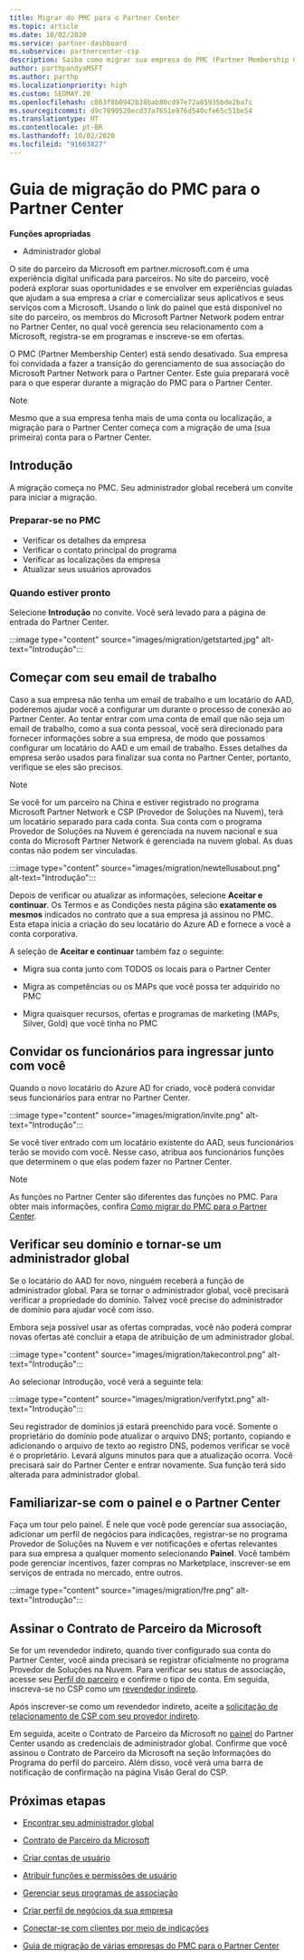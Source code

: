 ```yaml
---
title: Migrar do PMC para o Partner Center
ms.topic: article
ms.date: 10/02/2020
ms.service: partner-dashboard
ms.subservice: partnercenter-csp
description: Saiba como migrar sua empresa do PMC (Partner Membership Center) para o Partner Center.
author: parthpandyaMSFT
ms.author: parthp
ms.localizationpriority: high
ms.custom: SEOMAY.20
ms.openlocfilehash: c863f8b0942b38bab80cd97e72a85935bde2ba7c
ms.sourcegitcommit: d9c7890520ecd37a7651e976d540cfe65c51be54
ms.translationtype: HT
ms.contentlocale: pt-BR
ms.lasthandoff: 10/02/2020
ms.locfileid: "91663827"
---
```

# <a name="guide-to-migrating-from-pmc-to-partner-center"></a>Guia de migração do PMC para o Partner Center

**Funções apropriadas**

- Administrador global

O site do parceiro da Microsoft em partner.microsoft.com é uma experiência digital unificada para parceiros. No site do parceiro, você poderá explorar suas oportunidades e se envolver em experiências guiadas que ajudam a sua empresa a criar e comercializar seus aplicativos e seus serviços com a Microsoft. Usando o link do painel que está disponível no site do parceiro, os membros do Microsoft Partner Network podem entrar no Partner Center, no qual você gerencia seu relacionamento com a Microsoft, registra-se em programas e inscreve-se em ofertas.

O PMC (Partner Membership Center) está sendo desativado. Sua empresa foi convidada a fazer a transição do gerenciamento de sua associação do Microsoft Partner Network para o Partner Center. Este guia preparará você para o que esperar durante a migração do PMC para o Partner Center.

>[!NOTE]
>Mesmo que a sua empresa tenha mais de uma conta ou localização, a migração para o Partner Center começa com a migração de uma (sua primeira) conta para o Partner Center.

## <a name="get-started"></a>Introdução

A migração começa no PMC. Seu administrador global receberá um convite para iniciar a migração.

### <a name="prepare-in-pmc"></a>Preparar-se no PMC

- Verificar os detalhes da empresa
- Verificar o contato principal do programa
- Verificar as localizações da empresa
- Atualizar seus usuários aprovados

### <a name="when-youre-ready"></a>Quando estiver pronto

Selecione **Introdução** no convite. Você será levado para a página de entrada do Partner Center.

:::image type="content" source="images/migration/getstarted.jpg" alt-text="Introdução":::

## <a name="start-with-your-work-email"></a>Começar com seu email de trabalho

Caso a sua empresa não tenha um email de trabalho e um locatário do AAD, poderemos ajudar você a configurar um durante o processo de conexão ao Partner Center. Ao tentar entrar com uma conta de email que não seja um email de trabalho, como a sua conta pessoal, você será direcionado para fornecer informações sobre a sua empresa, de modo que possamos configurar um locatário do AAD e um email de trabalho. Esses detalhes da empresa serão usados para finalizar sua conta no Partner Center, portanto, verifique se eles são precisos.

>[!NOTE]
>Se você for um parceiro na China e estiver registrado no programa Microsoft Partner Network e CSP (Provedor de Soluções na Nuvem), terá um locatário separado para cada conta. Sua conta com o programa Provedor de Soluções na Nuvem é gerenciada na nuvem nacional e sua conta do Microsoft Partner Network é gerenciada na nuvem global. As duas contas não podem ser vinculadas.

:::image type="content" source="images/migration/newtellusabout.png" alt-text="Introdução":::

Depois de verificar ou atualizar as informações, selecione **Aceitar e continuar**.
Os Termos e as Condições nesta página são **exatamente os mesmos** indicados no contrato que a sua empresa já assinou no PMC.  
Esta etapa inicia a criação do seu locatário do Azure AD e fornece a você a conta corporativa.

A seleção de **Aceitar e continuar** também faz o seguinte:

- Migra sua conta junto com TODOS os locais para o Partner Center

- Migra as competências ou os MAPs que você possa ter adquirido no PMC

- Migra quaisquer recursos, ofertas e programas de marketing (MAPs, Silver, Gold) que você tinha no PMC

## <a name="invite-employees-to-join-you"></a>Convidar os funcionários para ingressar junto com você

Quando o novo locatário do Azure AD for criado, você poderá convidar seus funcionários para entrar no Partner Center.

:::image type="content" source="images/migration/invite.png" alt-text="Introdução":::

Se você tiver entrado com um locatário existente do AAD, seus funcionários terão se movido com você. Nesse caso, atribua aos funcionários funções que determinem o que elas podem fazer no Partner Center. 

>[!NOTE] 
>As funções no Partner Center são diferentes das funções no PMC. Para obter mais informações, confira [Como migrar do PMC para o Partner Center](move-pmc-pc-map.md).

## <a name="verify-your-domain-and-become-a-global-admin"></a>Verificar seu domínio e tornar-se um administrador global  

Se o locatário do AAD for novo, ninguém receberá a função de administrador global. Para se tornar o administrador global, você precisará verificar a propriedade do domínio. Talvez você precise do administrador de domínio para ajudar você com isso.

Embora seja possível usar as ofertas compradas, você não poderá comprar novas ofertas até concluir a etapa de atribuição de um administrador global.

:::image type="content" source="images/migration/takecontrol.png" alt-text="Introdução":::

Ao selecionar Introdução, você verá a seguinte tela:

:::image type="content" source="images/migration/verifytxt.png" alt-text="Introdução":::

Seu registrador de domínios já estará preenchido para você. Somente o proprietário do domínio pode atualizar o arquivo DNS; portanto, copiando e adicionando o arquivo de texto ao registro DNS, podemos verificar se você é o proprietário. Levará alguns minutos para que a atualização ocorra. Você precisará sair do Partner Center e entrar novamente. Sua função terá sido alterada para administrador global.

## <a name="get-acquainted-with-your-dashboard-and-partner-center"></a>Familiarizar-se com o painel e o Partner Center

Faça um tour pelo painel. É nele que você pode gerenciar sua associação, adicionar um perfil de negócios para indicações, registrar-se no programa Provedor de Soluções na Nuvem e ver notificações e ofertas relevantes para sua empresa a qualquer momento selecionando **Painel**. Você também pode gerenciar incentivos, fazer compras no Marketplace, inscrever-se em serviços de entrada no mercado, entre outros.  

:::image type="content" source="images/migration/fre.png" alt-text="Introdução":::

## <a name="sign-the-microsoft-partner-agreement"></a>Assinar o Contrato de Parceiro da Microsoft

Se for um revendedor indireto, quando tiver configurado sua conta do Partner Center, você ainda precisará se registrar oficialmente no programa Provedor de Soluções na Nuvem. Para verificar seu status de associação, acesse seu [Perfil do parceiro](https://partner.microsoft.com/pcv/accountsettings/partnerprofile) e confirme o tipo de conta. Em seguida, inscreva-se no CSP como um [revendedor indireto](enrolling-in-the-csp-program.md).

 Após inscrever-se como um revendedor indireto, aceite a [solicitação de relacionamento de CSP com seu provedor indireto](indirect-reseller-tasks-in-partner-center.md).

Em seguida, aceite o Contrato de Parceiro da Microsoft no [painel](https://partner.microsoft.com/pvc/dashboard) do Partner Center usando as credenciais de administrador global. Confirme que você assinou o Contrato de Parceiro da Microsoft na seção Informações do Programa do perfil do parceiro. Além disso, você verá uma barra de notificação de confirmação na página Visão Geral do CSP. 

## <a name="next-steps"></a>Próximas etapas

- [Encontrar seu administrador global](become-global-admin.md)

- [Contrato de Parceiro da Microsoft](microsoft-partner-agreement.md)

- [Criar contas de usuário](create-user-accounts-and-set-permissions.md)

- [Atribuir funções e permissões de usuário](permissions-overview.md)

- [Gerenciar seus programas de associação](renew-mpn-offers.md)

- [Criar perfil de negócios da sua empresa](create-a-marketing-profile.md)

- [Conectar-se com clientes por meio de indicações](manage-leads.md)

- [Guia de migração de várias empresas do PMC para o Partner Center](move-multiple-companies.md)
